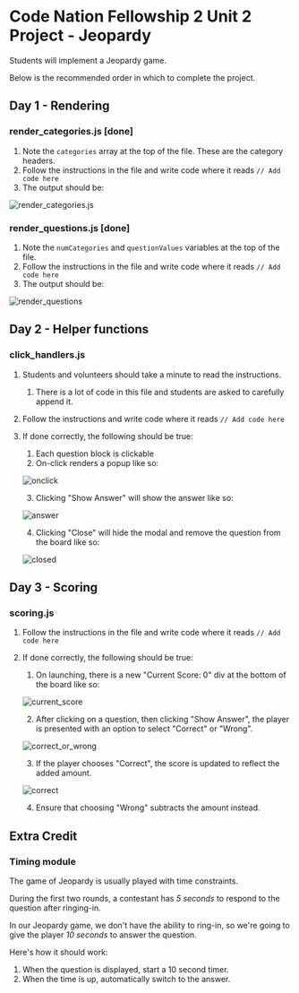 # Code Nation Fellowship 2 Unit 2 Project - Jeopardy

Students will implement a Jeopardy game.

Below is the recommended order in which to complete the project.

## Day 1 - Rendering

### render_categories.js [done]

1. Note the `categories` array at the top of the file. These are the category headers.
2. Follow the instructions in the file and write code where it reads `// Add code here`
3. The output should be:

![render_categories.js](https://i.imgur.com/l6J9OCh.png)

### render_questions.js [done]

1. Note the `numCategories` and `questionValues` variables at the top of the file.
2. Follow the instructions in the file and write code where it reads `// Add code here`
3. The output should be:

![render_questions](https://i.imgur.com/rpPcTHD.png)

## Day 2 - Helper functions

### click_handlers.js

1. Students and volunteers should take a minute to read the instructions.

   1. There is a lot of code in this file and students are asked to carefully append it.

2. Follow the instructions and write code where it reads `// Add code here`

3. If done correctly, the following should be true:

   1. Each question block is clickable
   2. On-click renders a popup like so:

   ![onclick](https://i.imgur.com/lUb4wOp.png)

   3. Clicking "Show Answer" will show the answer like so:

   ![answer](https://i.imgur.com/bhvRj4s.png)

   4. Clicking "Close" will hide the modal and remove the question from the board like so:

   ![closed](https://i.imgur.com/IBIyhrJ.png)

## Day 3 - Scoring

### scoring.js

1. Follow the instructions in the file and write code where it reads `// Add code here`

2. If done correctly, the following should be true:

   1. On launching, there is a new "Current Score: 0" div at the bottom of the board like so:

   ![current_score](https://i.imgur.com/MJltSPC.png)

   2. After clicking on a question, then clicking "Show Answer", the player is presented with an option to select "Correct" or "Wrong".

   ![correct_or_wrong](https://i.imgur.com/7YPhGSv.png)

   3. If the player chooses "Correct", the score is updated to reflect the added amount.

   ![correct](https://i.imgur.com/AEAw7tL.png)

   4. Ensure that choosing "Wrong" subtracts the amount instead.

## Extra Credit

### Timing module

The game of Jeopardy is usually played with time constraints.

During the first two rounds, a contestant has _5 seconds_ to respond to the question after ringing-in.

In our Jeopardy game, we don't have the ability to ring-in, so we're going to give the player _10 seconds_ to answer the question.

Here's how it should work:

1. When the question is displayed, start a 10 second timer.
1. When the time is up, automatically switch to the answer.
